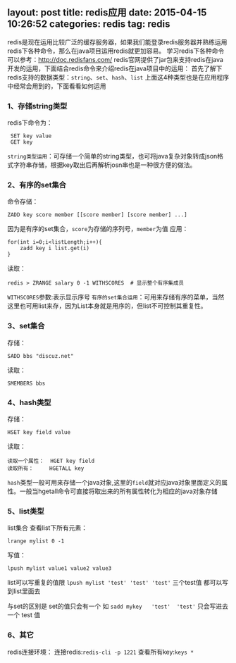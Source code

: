 layout: post
title: redis应用
date: 2015-04-15 10:26:52
categories: redis
tag: redis
---
redis是现在运用比较广泛的缓存服务器，如果我们能登录redis服务器并熟练运用redis下各种命令，那么在java项目运用redis就更加容易。
学习redis下各种命令可以参考：http://doc.redisfans.com/
redis官网提供了jar包来支持redis在java开发的运用，下面结合redis命令来介绍redis在java项目中的运用：
首先了解下redis支持的数据类型：`string`、`set`、`hash`、`list`
上面这4种类型也是在应用程序中经常会用到的，下面看看如何运用
### 1、存储string类型
 redis下命令为：
```
 SET key value
 GET key
```
`string类型运用`：可存储一个简单的string类型，也可将java复杂对象转成json格式字符串存储，根据key取出后再解析josn串也是一种很方便的做法。
### 2、有序的set集合
命令存储：
```
ZADD key score member [[score member] [score member] ...]
```

 因为是有序的set集合，`score`为存储的序列号，`member`为值
 应用：
 ```
 for(int i=0;i<listLength;i++){
     zadd key i list.get(i)
 }
 ```
 读取：
 ```
 redis > ZRANGE salary 0 -1 WITHSCORES  # 显示整个有序集成员
 ```
`WITHSCORES`参数:表示显示序号
`有序的set集合运用`：可用来存储有序的菜单，当然这里也可用list来存，因为List本身就是用序的，但list不可控制其重复性。
### 3、set集合
存储：
```
SADD bbs "discuz.net"
```
  读取：
```
SMEMBERS bbs
```
### 4、hash类型
存储：
```
HSET key field value
```
读取：
```
读取一个属性：  HGET key field
读取所有：     HGETALL key
```
`hash`类型一般可用来存储一个java对象,这里的`field`就对应java对象里面定义的属性。一般当hgetall命令可直接将取出来的所有属性转化为相应的java对象存储
###  5、list类型
list集合
查看list下所有元素：
```
lrange mylist 0 -1
```
写值：
```
lpush mylist value1 value2 value3
```
list可以写重复的值限 `lpush mylist 'test' 'test' 'test'`
三个test值 都可以写到list里面去

与set的区别是
set的值只会有一个 如  `sadd mykey   'test'  'test'`
只会写进去一个 test 值
### 6、其它
redis连接环境：
连接redis:`redis-cli -p 1221`
查看所有key:`keys *`

